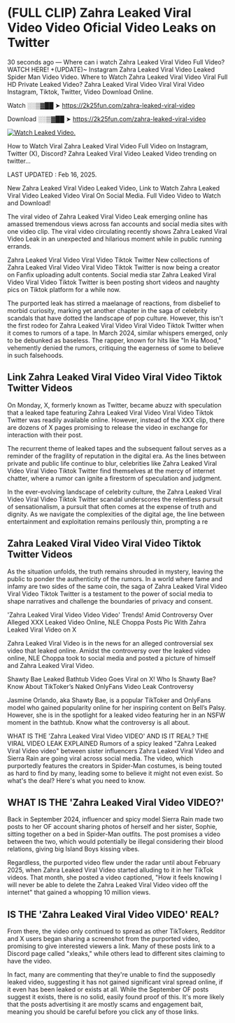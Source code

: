 # (FULL CLIP) Zahra Leaked Viral Video Video Oficial Video Leaks on Twitter

30 seconds ago — Where can i watch Zahra Leaked Viral Video Full Video? WATCH HERE! +(UPDATE)~ Instagram Zahra Leaked Viral Video Leaked Spider Man Video Video. Where to Watch Zahra Leaked Viral Video Viral Full HD Private Leaked Video? Zahra Leaked Viral Video Viral Viral Video Instagram, Tiktok, Twitter, Video Download Online.

Watch ░░▒▓██ ➤ https://2k25fun.com/zahra-leaked-viral-video

Download ░░▒▓██ ➤ https://2k25fun.com/zahra-leaked-viral-video

[![Watch Leaked Video.](https://miro.medium.com/v2/resize:fit:828/format:webp/1*cilzJN44JGOrTw9NJCrNHA.gif "Watch Leaked Video")](https://2k25fun.com/zahra-leaked-viral-video)

How to Watch Viral Zahra Leaked Viral Video Full Video on Instagram, Twitter (X), Discord? Zahra Leaked Viral Video Leaked Video trending on twitter...

LAST UPDATED : Feb 16, 2025.

New Zahra Leaked Viral Video Leaked Video, Link to Watch Zahra Leaked Viral Video Leaked Video Viral On Social Media. Full Video Video to Watch and Download!

The viral video of Zahra Leaked Viral Video Leak emerging online has amassed tremendous views across fan accounts and social media sites with one video clip. The viral video circulating recently shows Zahra Leaked Viral Video Leak in an unexpected and hilarious moment while in public running errands.

Zahra Leaked Viral Video Viral Video Tiktok Twitter New collections of Zahra Leaked Viral Video Viral Video Tiktok Twitter is now being a creator on Fanfix uploading adult contents. Social media star Zahra Leaked Viral Video Viral Video Tiktok Twitter is been posting short videos and naughty pics on Tiktok platform for a while now.

The purported leak has stirred a maelanage of reactions, from disbelief to morbid curiosity, marking yet another chapter in the saga of celebrity scandals that have dotted the landscape of pop culture. However, this isn't the first rodeo for Zahra Leaked Viral Video Viral Video Tiktok Twitter when it comes to rumors of a tape. In March 2024, similar whispers emerged, only to be debunked as baseless. The rapper, known for hits like "In Ha Mood," vehemently denied the rumors, critiquing the eagerness of some to believe in such falsehoods.

## Link Zahra Leaked Viral Video Viral Video Tiktok Twitter Videos

On Monday, X, formerly known as Twitter, became abuzz with speculation that a leaked tape featuring Zahra Leaked Viral Video Viral Video Tiktok Twitter was readily available online. However, instead of the XXX clip, there are dozens of X pages promising to release the video in exchange for interaction with their post.

The recurrent theme of leaked tapes and the subsequent fallout serves as a reminder of the fragility of reputation in the digital era. As the lines between private and public life continue to blur, celebrities like Zahra Leaked Viral Video Viral Video Tiktok Twitter find themselves at the mercy of internet chatter, where a rumor can ignite a firestorm of speculation and judgment.

In the ever-evolving landscape of celebrity culture, the Zahra Leaked Viral Video Viral Video Tiktok Twitter scandal underscores the relentless pursuit of sensationalism, a pursuit that often comes at the expense of truth and dignity. As we navigate the complexities of the digital age, the line between entertainment and exploitation remains perilously thin, prompting a re

##  Zahra Leaked Viral Video Viral Video Tiktok Twitter Videos

As the situation unfolds, the truth remains shrouded in mystery, leaving the public to ponder the authenticity of the rumors. In a world where fame and infamy are two sides of the same coin, the saga of Zahra Leaked Viral Video Viral Video Tiktok Twitter is a testament to the power of social media to shape narratives and challenge the boundaries of privacy and consent.

'Zahra Leaked Viral Video Video Video' Trends! Amid Controversy Over Alleged XXX Leaked Video Online, NLE Choppa Posts Pic With Zahra Leaked Viral Video on X

Zahra Leaked Viral Video is in the news for an alleged controversial sex video that leaked online. Amidst the controversy over the leaked video online, NLE Choppa took to social media and posted a picture of himself and Zahra Leaked Viral Video.

Shawty Bae Leaked Bathtub Video Goes Viral on X! Who Is Shawty Bae? Know About TikToker’s Naked OnlyFans Video Leak Controversy

Jasmine Orlando, aka Shawty Bae, is a popular TikToker and OnlyFans model who gained popularity online for her inspiring content on Bell’s Palsy. However, she is in the spotlight for a leaked video featuring her in an NSFW moment in the bathtub. Know what the controversy is all about.

WHAT IS THE 'Zahra Leaked Viral Video VIDEO' AND IS IT REAL? THE VIRAL VIDEO LEAK EXPLAINED Rumors of a spicy leaked "Zahra Leaked Viral Video video" between sister influencers Zahra Leaked Viral Video and Sierra Rain are going viral across social media. The video, which purportedly features the creators in Spider-Man costumes, is being touted as hard to find by many, leading some to believe it might not even exist. So what's the deal? Here's what you need to know.

## WHAT IS THE 'Zahra Leaked Viral Video VIDEO?'

Back in September 2024, influencer and spicy model Sierra Rain made two posts to her OF account sharing photos of herself and her sister, Sophie, sitting together on a bed in Spider-Man outfits. The post promises a video between the two, which would potentially be illegal considering their blood relations, giving big Island Boys kissing vibes.

Regardless, the purported video flew under the radar until about February 2025, when Zahra Leaked Viral Video started alluding to it in her TikTok videos. That month, she posted a video captioned, "How it feels knowing I will never be able to delete the Zahra Leaked Viral Video video off the internet" that gained a whopping 10 million views.

## IS THE 'Zahra Leaked Viral Video VIDEO' REAL?

From there, the video only continued to spread as other TikTokers, Redditor and X users began sharing a screenshot from the purported video, promising to give interested viewers a link. Many of these posts link to a Discord page called "xleaks," while others lead to different sites claiming to have the video.

In fact, many are commenting that they're unable to find the supposedly leaked video, suggesting it has not gained significant viral spread online, if it even has been leaked or exists at all. While the September OF posts suggest it exists, there is no solid, easily found proof of this. It's more likely that the posts advertising it are mostly scams and engagement bait, meaning you should be careful before you click any of those links.